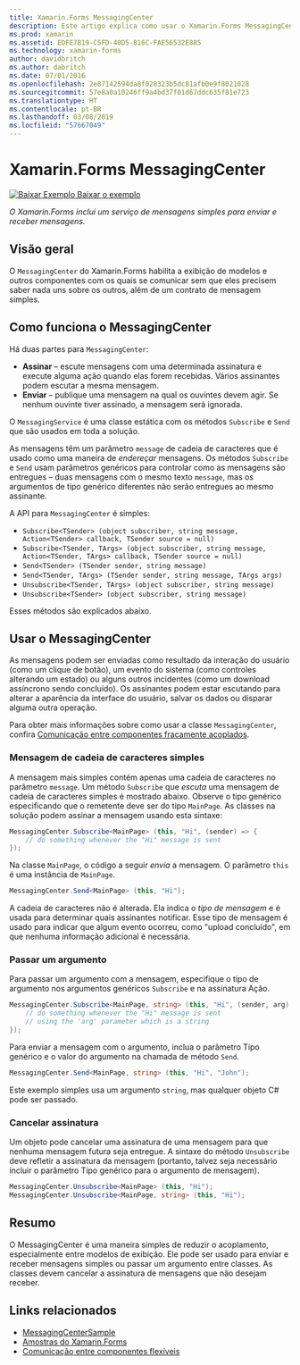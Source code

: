 ```yaml
---
title: Xamarin.Forms MessagingCenter
description: Este artigo explica como usar o Xamarin.Forms MessagingCenter para enviar e receber mensagens de modo a reduzir o acoplamento entre classes, como modelos de exibição.
ms.prod: xamarin
ms.assetid: EDFE7B19-C5FD-40D5-816C-FAE56532E885
ms.technology: xamarin-forms
author: davidbritch
ms.author: dabritch
ms.date: 07/01/2016
ms.openlocfilehash: 2e87142594da8f028323b5dc81afb0e9f8021028
ms.sourcegitcommit: 57e8a0a10246ff9a4bd37f01d67ddc635f81e723
ms.translationtype: HT
ms.contentlocale: pt-BR
ms.lasthandoff: 03/08/2019
ms.locfileid: "57667049"
---
```

# <a name="xamarinforms-messagingcenter"></a>Xamarin.Forms MessagingCenter

[![Baixar Exemplo](~/media/shared/download.png) Baixar o exemplo](https://developer.xamarin.com/samples/UsingMessagingCenter)

_O Xamarin.Forms inclui um serviço de mensagens simples para enviar e receber mensagens._

<a name="Overview" />

## <a name="overview"></a>Visão geral

O `MessagingCenter` do Xamarin.Forms habilita a exibição de modelos e outros componentes com os quais se comunicar sem que eles precisem saber nada uns sobre os outros, além de um contrato de mensagem simples.

<a name="How_the_MessagingCenter_Works" />

## <a name="how-the-messagingcenter-works"></a>Como funciona o MessagingCenter

Há duas partes para `MessagingCenter`:

-  **Assinar** – escute mensagens com uma determinada assinatura e execute alguma ação quando elas forem recebidas. Vários assinantes podem escutar a mesma mensagem.
-  **Enviar** – publique uma mensagem na qual os ouvintes devem agir. Se nenhum ouvinte tiver assinado, a mensagem será ignorada.

O `MessagingService` é uma classe estática com os métodos `Subscribe` e `Send` que são usados em toda a solução.

As mensagens têm um parâmetro `message` de cadeia de caracteres que é usado como uma maneira de *endereçar* mensagens. Os métodos `Subscribe` e `Send` usam parâmetros genéricos para controlar como as mensagens são entregues – duas mensagens com o mesmo texto `message`, mas os argumentos de tipo genérico diferentes não serão entregues ao mesmo assinante.

A API para `MessagingCenter` é simples:

- `Subscribe<TSender> (object subscriber, string message, Action<TSender> callback, TSender source = null)`
- `Subscribe<TSender, TArgs> (object subscriber, string message, Action<TSender, TArgs> callback, TSender source = null)`
- `Send<TSender> (TSender sender, string message)`
- `Send<TSender, TArgs> (TSender sender, string message, TArgs args)`
- `Unsubscribe<TSender, TArgs> (object subscriber, string message)`
- `Unsubscribe<TSender> (object subscriber, string message)`

Esses métodos são explicados abaixo.

<a name="Using_the_MessagingCenter" />

## <a name="using-the-messagingcenter"></a>Usar o MessagingCenter

As mensagens podem ser enviadas como resultado da interação do usuário (como um clique de botão), um evento do sistema (como controles alterando um estado) ou alguns outros incidentes (como um download assíncrono sendo concluído). Os assinantes podem estar escutando para alterar a aparência da interface do usuário, salvar os dados ou disparar alguma outra operação.

Para obter mais informações sobre como usar a classe `MessagingCenter`, confira [Comunicação entre componentes fracamente acoplados](~/xamarin-forms/enterprise-application-patterns/communicating-between-loosely-coupled-components.md).

### <a name="simple-string-message"></a>Mensagem de cadeia de caracteres simples

A mensagem mais simples contém apenas uma cadeia de caracteres no parâmetro `message`. Um método `Subscribe` que *escuta* uma mensagem de cadeia de caracteres simples é mostrado abaixo. Observe o tipo genérico especificando que o remetente deve ser do tipo `MainPage`. As classes na solução podem assinar a mensagem usando esta sintaxe:

```csharp
MessagingCenter.Subscribe<MainPage> (this, "Hi", (sender) => {
    // do something whenever the "Hi" message is sent
});
```

Na classe `MainPage`, o código a seguir *envia* a mensagem. O parâmetro `this` é uma instância de `MainPage`.

```csharp
MessagingCenter.Send<MainPage> (this, "Hi");
```

A cadeia de caracteres não é alterada. Ela indica o *tipo de mensagem* e é usada para determinar quais assinantes notificar. Esse tipo de mensagem é usado para indicar que algum evento ocorreu, como "upload concluído", em que nenhuma informação adicional é necessária.

### <a name="passing-an-argument"></a>Passar um argumento

Para passar um argumento com a mensagem, especifique o tipo de argumento nos argumentos genéricos `Subscribe` e na assinatura Ação.

```csharp
MessagingCenter.Subscribe<MainPage, string> (this, "Hi", (sender, arg) => {
    // do something whenever the "Hi" message is sent
    // using the 'arg' parameter which is a string
});
```

Para enviar a mensagem com o argumento, inclua o parâmetro Tipo genérico e o valor do argumento na chamada de método `Send`.

```csharp
MessagingCenter.Send<MainPage, string> (this, "Hi", "John");
```

Este exemplo simples usa um argumento `string`, mas qualquer objeto C# pode ser passado.

### <a name="unsubscribe"></a>Cancelar assinatura

Um objeto pode cancelar uma assinatura de uma mensagem para que nenhuma mensagem futura seja entregue. A sintaxe do método `Unsubscribe` deve refletir a assinatura da mensagem (portanto, talvez seja necessário incluir o parâmetro Tipo genérico para o argumento de mensagem).

```csharp
MessagingCenter.Unsubscribe<MainPage> (this, "Hi");
MessagingCenter.Unsubscribe<MainPage, string> (this, "Hi");
```

<a name="Summary" />

## <a name="summary"></a>Resumo

O MessagingCenter é uma maneira simples de reduzir o acoplamento, especialmente entre modelos de exibição. Ele pode ser usado para enviar e receber mensagens simples ou passar um argumento entre classes. As classes devem cancelar a assinatura de mensagens que não desejam receber.


## <a name="related-links"></a>Links relacionados

- [MessagingCenterSample](https://developer.xamarin.com/samples/UsingMessagingCenter)
- [Amostras do Xamarin.Forms](https://github.com/xamarin/xamarin-forms-samples)
- [Comunicação entre componentes flexíveis](~/xamarin-forms/enterprise-application-patterns/communicating-between-loosely-coupled-components.md)
